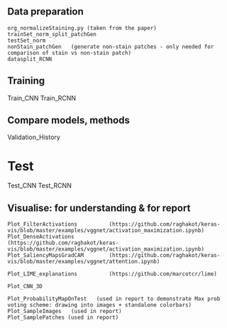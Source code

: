 ## Data preparation

	org_normalizeStaining.py (taken from the paper)
 	trainSet_norm_split_patchGen
 	testSet_norm
 	nonStain_patchGen	(generate non-stain patches - only needed for comparison of stain vs non-stain patch)
 	datasplit_RCNN

## Training

  Train_CNN
  Train_RCNN

## Compare models, methods

  Validation_History

# Test

  Test_CNN
  Test_RCNN

## Visualise: for understanding & for report

	Plot_FilterActivations  		(https://github.com/raghakot/keras-vis/blob/master/examples/vggnet/activation_maximization.ipynb)
	Plot_DenseActivations				(https://github.com/raghakot/keras-vis/blob/master/examples/vggnet/activation_maximization.ipynb)
	Plot_SaliencyMapsGradCAM		(https://github.com/raghakot/keras-vis/blob/master/examples/vggnet/attention.ipynb)

	Plot_LIME_explanations			(https://github.com/marcotcr/lime)

	Plot_CNN_3D

	Plot_ProbabilityMapOnTest	(used in report to demonstrate Max prob voting scheme: drawing into images + standalone colorbars)
	Plot_SampleImages	(used in report)
	Plot_SamplePatches (used in report)
